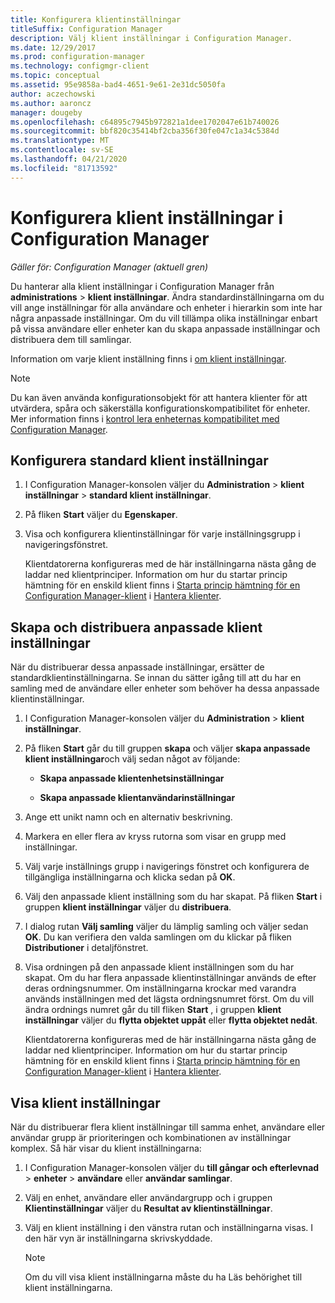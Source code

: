 ```yaml
---
title: Konfigurera klientinställningar
titleSuffix: Configuration Manager
description: Välj klient inställningar i Configuration Manager.
ms.date: 12/29/2017
ms.prod: configuration-manager
ms.technology: configmgr-client
ms.topic: conceptual
ms.assetid: 95e9858a-bad4-4651-9e61-2e31dc5050fa
author: aczechowski
ms.author: aaroncz
manager: dougeby
ms.openlocfilehash: c64895c7945b972821a1dee1702047e61b740026
ms.sourcegitcommit: bbf820c35414bf2cba356f30fe047c1a34c5384d
ms.translationtype: MT
ms.contentlocale: sv-SE
ms.lasthandoff: 04/21/2020
ms.locfileid: "81713592"
---
```

# <a name="how-to-configure-client-settings-in-configuration-manager"></a>Konfigurera klient inställningar i Configuration Manager

*Gäller för: Configuration Manager (aktuell gren)*

Du hanterar alla klient inställningar i Configuration Manager från **administrations** > **klient inställningar**. Ändra standardinställningarna om du vill ange inställningar för alla användare och enheter i hierarkin som inte har några anpassade inställningar. Om du vill tillämpa olika inställningar enbart på vissa användare eller enheter kan du skapa anpassade inställningar och distribuera dem till samlingar.  

Information om varje klient inställning finns i [om klient inställningar](../../../core/clients/deploy/about-client-settings.md).

> [!NOTE]  
>  Du kan även använda konfigurationsobjekt för att hantera klienter för att utvärdera, spåra och säkerställa konfigurationskompatibilitet för enheter. Mer information finns i [kontrol lera enheternas kompatibilitet med Configuration Manager](../../../compliance/understand/ensure-device-compliance.md).  

##  <a name="configure-the-default-client-settings"></a>Konfigurera standard klient inställningar    

1. I Configuration Manager-konsolen väljer du **Administration** > **klient inställningar** > **standard klient inställningar**.  

2. På fliken **Start** väljer du **Egenskaper**.  

3. Visa och konfigurera klientinställningar för varje inställningsgrupp i navigeringsfönstret.  

   Klientdatorerna konfigureras med de här inställningarna nästa gång de laddar ned klientprinciper. Information om hur du startar princip hämtning för en enskild klient finns i [Starta princip hämtning för en Configuration Manager-klient](../../../core/clients/manage/manage-clients.md#BKMK_PolicyRetrieval) i [Hantera klienter](../../../core/clients/manage/manage-clients.md).  

##  <a name="create-and-deploy-custom-client-settings"></a>Skapa och distribuera anpassade klient inställningar  
När du distribuerar dessa anpassade inställningar, ersätter de standardklientinställningarna. Se innan du sätter igång till att du har en samling med de användare eller enheter som behöver ha dessa anpassade klientinställningar.  

1. I Configuration Manager-konsolen väljer du **Administration** > **klient inställningar**.  

2. På fliken **Start** går du till gruppen **skapa** och väljer **skapa anpassade klient inställningar**och välj sedan något av följande:  

   -   **Skapa anpassade klientenhetsinställningar**  

   -   **Skapa anpassade klientanvändarinställningar**  

3. Ange ett unikt namn och en alternativ beskrivning.  

4. Markera en eller flera av kryss rutorna som visar en grupp med inställningar.  

5. Välj varje inställnings grupp i navigerings fönstret och konfigurera de tillgängliga inställningarna och klicka sedan på **OK**.   

6. Välj den anpassade klient inställning som du har skapat. På fliken **Start** i gruppen **klient inställningar** väljer du **distribuera**.  

7. I dialog rutan **Välj samling** väljer du lämplig samling och väljer sedan **OK**. Du kan verifiera den valda samlingen om du klickar på fliken **Distributioner** i detaljfönstret.  

8. Visa ordningen på den anpassade klient inställningen som du har skapat. Om du har flera anpassade klientinställningar används de efter deras ordningsnummer. Om inställningarna krockar med varandra används inställningen med det lägsta ordningsnumret först. Om du vill ändra ordnings numret går du till fliken **Start** , i gruppen **klient inställningar** väljer du **flytta objektet uppåt** eller **flytta objektet nedåt**.  

   Klientdatorerna konfigureras med de här inställningarna nästa gång de laddar ned klientprinciper. Information om hur du startar princip hämtning för en enskild klient finns i [Starta princip hämtning för en Configuration Manager-klient](../../../core/clients/manage/manage-clients.md#BKMK_PolicyRetrieval) i [Hantera klienter](../../../core/clients/manage/manage-clients.md).  



##  <a name="view-client-settings"></a>Visa klient inställningar  
 När du distribuerar flera klient inställningar till samma enhet, användare eller användar grupp är prioriteringen och kombinationen av inställningar komplex. Så här visar du klient inställningarna:  

1.  I Configuration Manager-konsolen väljer du **till gångar och efterlevnad** > **enheter** > **användare** eller **användar samlingar**.  

3.  Välj en enhet, användare eller användargrupp och i gruppen **Klientinställningar** väljer du **Resultat av klientinställningar**.  

4.  Välj en klient inställning i den vänstra rutan och inställningarna visas. I den här vyn är inställningarna skrivskyddade. 

    > [!NOTE]  
    >  Om du vill visa klient inställningarna måste du ha Läs behörighet till klient inställningarna.  

    

